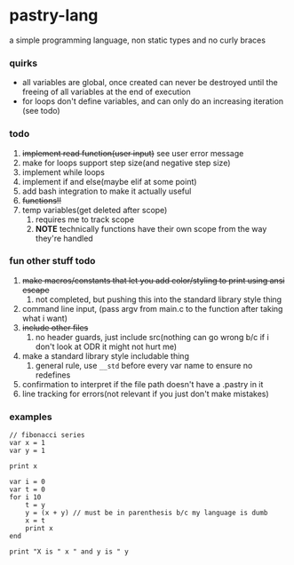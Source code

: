 # pastry-lang

a simple programming language, non static types and no curly braces

### quirks

- all variables are global, once created can never be destroyed until the freeing of all variables at the end of execution
- for loops don't define variables, and can only do an increasing iteration (see todo)

### todo

1. ~~implement read function(user input)~~ see user error message
1. make for loops support step size(and negative step size)
1. implement while loops
1. implement if and else(maybe elif at some point)
1. add bash integration to make it actually useful
1. ~~functions!!~~
1. temp variables(get deleted after scope)
    1. requires me to track scope
    1. **NOTE** technically functions have their own scope from the way they're handled

### fun other stuff todo

1. ~~make macros/constants that let you add color/styling to print using ansi escape~~
    1. not completed, but pushing this into the standard library style thing
1. command line input, (pass argv from main.c to the function after taking what i want)
1. ~~include other files~~
    1. no header guards, just include src(nothing can go wrong b/c if i don't look at ODR it might not hurt me)
1. make a standard library style includable thing
    1. general rule, use `__std` before every var name to ensure no redefines
1. confirmation to interpret if the file path doesn't have a .pastry in it
1. line tracking for errors(not relevant if you just don't make mistakes)

### examples

```
// fibonacci series
var x = 1
var y = 1

print x

var i = 0
var t = 0
for i 10
	t = y
	y = (x + y) // must be in parenthesis b/c my language is dumb
	x = t
	print x
end

print "X is " x " and y is " y
```
